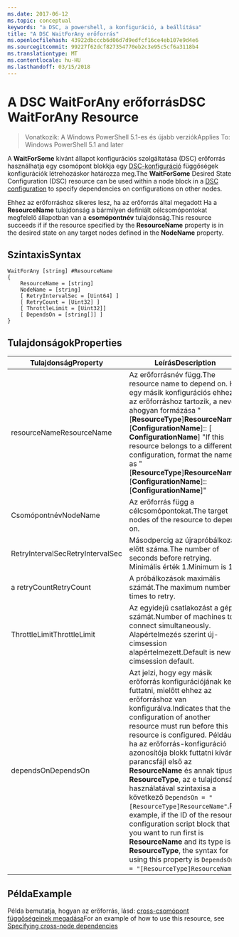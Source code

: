 ```yaml
---
ms.date: 2017-06-12
ms.topic: conceptual
keywords: "a DSC, a powershell, a konfiguráció, a beállítása"
title: "A DSC WaitForAny erőforrás"
ms.openlocfilehash: 43922dbcccb6d06d7d9edfcf16ce4eb107e9d4e6
ms.sourcegitcommit: 99227f62dcf827354770eb2c3e95c5cf6a3118b4
ms.translationtype: MT
ms.contentlocale: hu-HU
ms.lasthandoff: 03/15/2018
---
```

# <a name="dsc-waitforany-resource"></a><span data-ttu-id="d78d5-103">A DSC WaitForAny erőforrás</span><span class="sxs-lookup"><span data-stu-id="d78d5-103">DSC WaitForAny Resource</span></span>

> <span data-ttu-id="d78d5-104">Vonatkozik: A Windows PowerShell 5.1-es és újabb verziók</span><span class="sxs-lookup"><span data-stu-id="d78d5-104">Applies To: Windows PowerShell 5.1 and later</span></span>

<span data-ttu-id="d78d5-105">A **WaitForSome** kívánt állapot konfigurációs szolgáltatása (DSC) erőforrás használhatja egy csomópont blokkja egy [DSC-konfiguráció](configurations.md) függőségek konfigurációk létrehozáskor határozza meg.</span><span class="sxs-lookup"><span data-stu-id="d78d5-105">The **WaitForSome** Desired State Configuration (DSC) resource can be used within a node block in a [DSC configuration](configurations.md) to specify dependencies on configurations on other nodes.</span></span>

<span data-ttu-id="d78d5-106">Ehhez az erőforráshoz sikeres lesz, ha az erőforrás által megadott Ha a **ResourceName** tulajdonság a bármilyen definiált célcsomópontokat megfelelő állapotban van a **csomópontnév** tulajdonság.</span><span class="sxs-lookup"><span data-stu-id="d78d5-106">This resource succeeds if if the resource specified by the **ResourceName** property is in the desired state on any target nodes defined in the **NodeName** property.</span></span>


## <a name="syntax"></a><span data-ttu-id="d78d5-107">Szintaxis</span><span class="sxs-lookup"><span data-stu-id="d78d5-107">Syntax</span></span>

```
WaitForAny [string] #ResourceName
{
    ResourceName = [string]
    NodeName = [string]
    [ RetryIntervalSec = [Uint64] ]
    [ RetryCount = [Uint32] ] 
    [ ThrottleLimit = [Uint32]]
    [ DependsOn = [string[]] ]
}
```

## <a name="properties"></a><span data-ttu-id="d78d5-108">Tulajdonságok</span><span class="sxs-lookup"><span data-stu-id="d78d5-108">Properties</span></span>

|  <span data-ttu-id="d78d5-109">Tulajdonság</span><span class="sxs-lookup"><span data-stu-id="d78d5-109">Property</span></span>  |  <span data-ttu-id="d78d5-110">Leírás</span><span class="sxs-lookup"><span data-stu-id="d78d5-110">Description</span></span>   | 
|---|---| 
| <span data-ttu-id="d78d5-111">resourceName</span><span class="sxs-lookup"><span data-stu-id="d78d5-111">ResourceName</span></span>| <span data-ttu-id="d78d5-112">Az erőforrásnév függ.</span><span class="sxs-lookup"><span data-stu-id="d78d5-112">The resource name to depend on.</span></span> <span data-ttu-id="d78d5-113">Ha egy másik konfigurációs ehhez az erőforráshoz tartozik, a neve, ahogyan formázása "[__ResourceType__]__ResourceName__:: [__ConfigurationName__]:: [ __ConfigurationName__] "</span><span class="sxs-lookup"><span data-stu-id="d78d5-113">If this resource belongs to a different configuration, format the name as "[__ResourceType__]__ResourceName__::[__ConfigurationName__]::[__ConfigurationName__]"</span></span>| 
| <span data-ttu-id="d78d5-114">Csomópontnév</span><span class="sxs-lookup"><span data-stu-id="d78d5-114">NodeName</span></span>| <span data-ttu-id="d78d5-115">Az erőforrás függ a célcsomópontokat.</span><span class="sxs-lookup"><span data-stu-id="d78d5-115">The target nodes of the resource to depend on.</span></span>| 
| <span data-ttu-id="d78d5-116">RetryIntervalSec</span><span class="sxs-lookup"><span data-stu-id="d78d5-116">RetryIntervalSec</span></span>| <span data-ttu-id="d78d5-117">Másodpercig az újrapróbálkozás előtt száma.</span><span class="sxs-lookup"><span data-stu-id="d78d5-117">The number of seconds before retrying.</span></span> <span data-ttu-id="d78d5-118">Minimális érték 1.</span><span class="sxs-lookup"><span data-stu-id="d78d5-118">Minimum is 1.</span></span>| 
| <span data-ttu-id="d78d5-119">a retryCount</span><span class="sxs-lookup"><span data-stu-id="d78d5-119">RetryCount</span></span>| <span data-ttu-id="d78d5-120">A próbálkozások maximális számát.</span><span class="sxs-lookup"><span data-stu-id="d78d5-120">The maximum number of times to retry.</span></span>| 
| <span data-ttu-id="d78d5-121">ThrottleLimit</span><span class="sxs-lookup"><span data-stu-id="d78d5-121">ThrottleLimit</span></span>| <span data-ttu-id="d78d5-122">Az egyidejű csatlakozást a gépek számát.</span><span class="sxs-lookup"><span data-stu-id="d78d5-122">Number of machines to connect simultaneously.</span></span> <span data-ttu-id="d78d5-123">Alapértelmezés szerint új-cimsession alapértelmezett.</span><span class="sxs-lookup"><span data-stu-id="d78d5-123">Default is new-cimsession default.</span></span>| 
| <span data-ttu-id="d78d5-124">dependsOn</span><span class="sxs-lookup"><span data-stu-id="d78d5-124">DependsOn</span></span> | <span data-ttu-id="d78d5-125">Azt jelzi, hogy egy másik erőforrás konfigurációjának kell futtatni, mielőtt ehhez az erőforráshoz van konfigurálva.</span><span class="sxs-lookup"><span data-stu-id="d78d5-125">Indicates that the configuration of another resource must run before this resource is configured.</span></span> <span data-ttu-id="d78d5-126">Például, ha az erőforrás-konfiguráció azonosítója blokk futtatni kívánt parancsfájl első az __ResourceName__ és annak típusa __ResourceType__, az e tulajdonság használatával szintaxisa a következő `DependsOn = "[ResourceType]ResourceName"`.</span><span class="sxs-lookup"><span data-stu-id="d78d5-126">For example, if the ID of the resource configuration script block that you want to run first is __ResourceName__ and its type is __ResourceType__, the syntax for using this property is `DependsOn = "[ResourceType]ResourceName"`.</span></span>|


## <a name="example"></a><span data-ttu-id="d78d5-127">Példa</span><span class="sxs-lookup"><span data-stu-id="d78d5-127">Example</span></span>

<span data-ttu-id="d78d5-128">Példa bemutatja, hogyan az erőforrás, lásd: [cross-csomópont függőségeinek megadása](crossNodeDependencies.md)</span><span class="sxs-lookup"><span data-stu-id="d78d5-128">For an example of how to use this resource, see [Specifying cross-node dependencies](crossNodeDependencies.md)</span></span>

